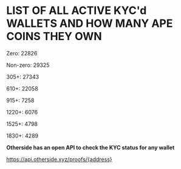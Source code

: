 # LIST OF ALL ACTIVE KYC'd WALLETS AND HOW MANY APE COINS THEY OWN

Zero: 22826

Non-zero: 29325

305+: 27343

610+: 22058

915+: 7258

1220+: 6076

1525+: 4798

1830+: 4289

**Otherside has an open API to check the KYC status for any wallet**

https://api.otherside.xyz/proofs/{address}